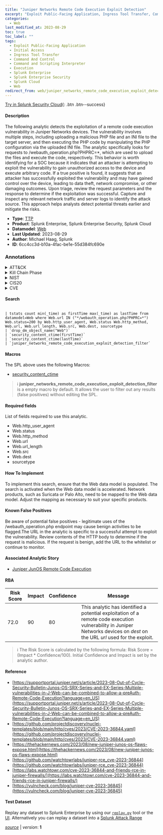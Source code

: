 ```yaml
---
title: "Juniper Networks Remote Code Execution Exploit Detection"
excerpt: "Exploit Public-Facing Application, Ingress Tool Transfer, Command and Scripting Interpreter"
categories:
  - Web
last_modified_at: 2023-08-29
toc: true
toc_label: ""
tags:
  - Exploit Public-Facing Application
  - Initial Access
  - Ingress Tool Transfer
  - Command And Control
  - Command and Scripting Interpreter
  - Execution
  - Splunk Enterprise
  - Splunk Enterprise Security
  - Splunk Cloud
  - Web
redirect_from: web/juniper_networks_remote_code_execution_exploit_detection/
---
```




[Try in Splunk Security Cloud](https://www.splunk.com/en_us/cyber-security.html){: .btn .btn--success}

#### Description

The following analytic detects the exploitation of a remote code execution vulnerability in Juniper Networks devices. The vulnerability involves multiple steps, including uploading a malicious PHP file and an INI file to the target server, and then executing the PHP code by manipulating the PHP configuration via the uploaded INI file. The analytic specifically looks for requests to /webauth_operation.php?PHPRC=*, which are used to upload the files and execute the code, respectively. This behavior is worth identifying for a SOC because it indicates that an attacker is attempting to exploit the vulnerability to gain unauthorized access to the device and execute arbitrary code. If a true positive is found, it suggests that an attacker has successfully exploited the vulnerability and may have gained control over the device, leading to data theft, network compromise, or other damaging outcomes. Upon triage, review the request parameters and the response to determine if the exploitation was successful. Capture and inspect any relevant network traffic and server logs to identify the attack source. This approach helps analysts detect potential threats earlier and mitigate the risks.

- **Type**: [TTP](https://github.com/splunk/security_content/wiki/Detection-Analytic-Types)
- **Product**: Splunk Enterprise, Splunk Enterprise Security, Splunk Cloud
- **Datamodel**: [Web](https://docs.splunk.com/Documentation/CIM/latest/User/Web)
- **Last Updated**: 2023-08-29
- **Author**: Michael Haag, Splunk
- **ID**: 6cc4cc3d-b10a-4fac-be1e-55d384fc690e

### Annotations
<details>
  <summary>ATT&CK</summary>

<div markdown="1">

#### [ATT&CK](https://attack.mitre.org/)

| ID          | Technique   | Tactic         |
| ----------- | ----------- |--------------- |
| [T1190](https://attack.mitre.org/techniques/T1190/) | Exploit Public-Facing Application | Initial Access |

| [T1105](https://attack.mitre.org/techniques/T1105/) | Ingress Tool Transfer | Command And Control |

| [T1059](https://attack.mitre.org/techniques/T1059/) | Command and Scripting Interpreter | Execution |

</div>
</details>


<details>
  <summary>Kill Chain Phase</summary>

<div markdown="1">

* Delivery
* Command and Control
* Installation


</div>
</details>


<details>
  <summary>NIST</summary>

<div markdown="1">

* DE.CM



</div>
</details>

<details>
  <summary>CIS20</summary>

<div markdown="1">

* CIS 13



</div>
</details>

<details>
  <summary>CVE</summary>

<div markdown="1">


</div>
</details>


#### Search

```

| tstats count min(_time) as firstTime max(_time) as lastTime from datamodel=Web where Web.url IN ("*/webauth_operation.php?PHPRC=*") Web.status=200 by Web.http_user_agent, Web.status Web.http_method, Web.url, Web.url_length, Web.src, Web.dest, sourcetype 
| `drop_dm_object_name("Web")` 
| `security_content_ctime(firstTime)` 
| `security_content_ctime(lastTime)` 
| `juniper_networks_remote_code_execution_exploit_detection_filter`
```

#### Macros
The SPL above uses the following Macros:
* [security_content_ctime](https://github.com/splunk/security_content/blob/develop/macros/security_content_ctime.yml)

> :information_source:
> **juniper_networks_remote_code_execution_exploit_detection_filter** is a empty macro by default. It allows the user to filter out any results (false positives) without editing the SPL.



#### Required fields
List of fields required to use this analytic.
* Web.http_user_agent
* Web.status
* Web.http_method
* Web.url
* Web.url_length
* Web.src
* Web.dest
* sourcetype



#### How To Implement
To implement this search, ensure that the Web data model is populated. The search is activated when the Web data model is accelerated. Network products, such as Suricata or Palo Alto, need to be mapped to the Web data model. Adjust the mapping as necessary to suit your specific products.
#### Known False Positives
Be aware of potential false positives - legitimate uses of the /webauth_operation.php endpoint may cause benign activities to be flagged.The URL in the analytic is specific to a successful attempt to exploit the vulnerability. Review contents of the HTTP body to determine if the request is malicious. If the request is benign, add the URL to the whitelist or continue to monitor.

#### Associated Analytic Story
* [Juniper JunOS Remote Code Execution](/stories/juniper_junos_remote_code_execution)




#### RBA

| Risk Score  | Impact      | Confidence   | Message      |
| ----------- | ----------- |--------------|--------------|
| 72.0 | 90 | 80 | This analytic has identified a potential exploitation of a remote code execution vulnerability in Juniper Networks devices on $dest$ on the URL $url$ used for the exploit. |


> :information_source:
> The Risk Score is calculated by the following formula: Risk Score = (Impact * Confidence/100). Initial Confidence and Impact is set by the analytic author.


#### Reference

* [https://supportportal.juniper.net/s/article/2023-08-Out-of-Cycle-Security-Bulletin-Junos-OS-SRX-Series-and-EX-Series-Multiple-vulnerabilities-in-J-Web-can-be-combined-to-allow-a-preAuth-Remote-Code-Execution?language=en_US](https://supportportal.juniper.net/s/article/2023-08-Out-of-Cycle-Security-Bulletin-Junos-OS-SRX-Series-and-EX-Series-Multiple-vulnerabilities-in-J-Web-can-be-combined-to-allow-a-preAuth-Remote-Code-Execution?language=en_US)
* [https://github.com/projectdiscovery/nuclei-templates/blob/main/http/cves/2023/CVE-2023-36844.yaml](https://github.com/projectdiscovery/nuclei-templates/blob/main/http/cves/2023/CVE-2023-36844.yaml)
* [https://thehackernews.com/2023/08/new-juniper-junos-os-flaws-expose.html](https://thehackernews.com/2023/08/new-juniper-junos-os-flaws-expose.html)
* [https://github.com/watchtowrlabs/juniper-rce_cve-2023-36844](https://github.com/watchtowrlabs/juniper-rce_cve-2023-36844)
* [https://labs.watchtowr.com/cve-2023-36844-and-friends-rce-in-juniper-firewalls/](https://labs.watchtowr.com/cve-2023-36844-and-friends-rce-in-juniper-firewalls/)
* [https://vulncheck.com/blog/juniper-cve-2023-36845](https://vulncheck.com/blog/juniper-cve-2023-36845)



#### Test Dataset
Replay any dataset to Splunk Enterprise by using our [`replay.py`](https://github.com/splunk/attack_data#using-replaypy) tool or the [UI](https://github.com/splunk/attack_data#using-ui).
Alternatively you can replay a dataset into a [Splunk Attack Range](https://github.com/splunk/attack_range#replay-dumps-into-attack-range-splunk-server)




[*source*](https://github.com/splunk/security_content/tree/develop/detections/web/juniper_networks_remote_code_execution_exploit_detection.yml) \| *version*: **1**